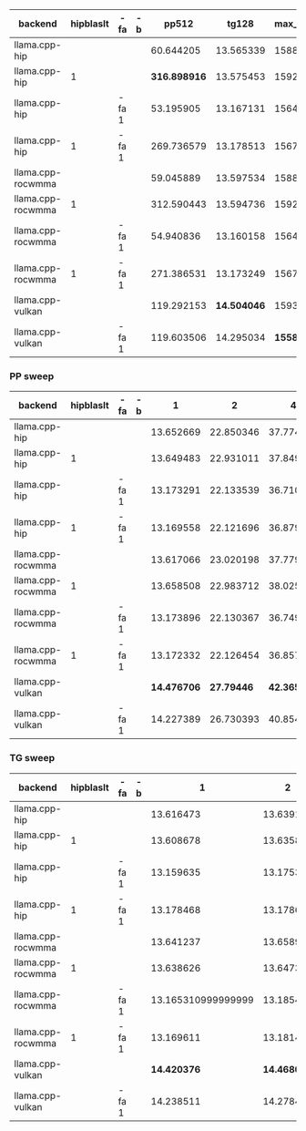 | backend           | hipblaslt   | -fa   | -b   | pp512          | tg128         | max_mem   |
|-------------------|-------------|-------|------|----------------|---------------|-----------|
| llama.cpp-hip     |             |       |      | 60.644205      | 13.565339     | 15889     |
| llama.cpp-hip     | 1           |       |      | **316.898916** | 13.575453     | 15921     |
| llama.cpp-hip     |             | -fa 1 |      | 53.195905      | 13.167131     | 15647     |
| llama.cpp-hip     | 1           | -fa 1 |      | 269.736579     | 13.178513     | 15679     |
| llama.cpp-rocwmma |             |       |      | 59.045889      | 13.597534     | 15889     |
| llama.cpp-rocwmma | 1           |       |      | 312.590443     | 13.594736     | 15921     |
| llama.cpp-rocwmma |             | -fa 1 |      | 54.940836      | 13.160158     | 15647     |
| llama.cpp-rocwmma | 1           | -fa 1 |      | 271.386531     | 13.173249     | 15679     |
| llama.cpp-vulkan  |             |       |      | 119.292153     | **14.504046** | 15936     |
| llama.cpp-vulkan  |             | -fa 1 |      | 119.603506     | 14.295034     | **15582** |


### PP sweep


| backend           | hipblaslt   | -fa   | -b   | 1             | 2            | 4             | 8             | 16             | 32             |       64 | 128            | 256            | 512            | 1024           | 2048           | 4096           | 8192           |
|-------------------|-------------|-------|------|---------------|--------------|---------------|---------------|----------------|----------------|----------|----------------|----------------|----------------|----------------|----------------|----------------|----------------|
| llama.cpp-hip     |             |       |      | 13.652669     | 22.850346    | 37.774869     | **46.911532** | **107.664077** | **153.260307** | nan      | 33.112825      | 48.582966      | 60.644205      | 59.589782      | 49.355229      | 57.19762       | 50.821442      |
| llama.cpp-hip     | 1           |       |      | 13.649483     | 22.931011    | 37.849671     | 37.549393     | 83.83142       | 127.282661     |  88.217  | 157.194594     | **212.747861** | **316.898916** | 303.380685     | **285.286292** | **254.731406** | **209.958664** |
| llama.cpp-hip     |             | -fa 1 |      | 13.173291     | 22.133539    | 36.710268     | 45.19679      | 100.659153     | 140.51383      |  27.6678 | 32.463685      | 48.799339      | 53.195905      | 60.246211      | 50.001188      | 48.201662      | 40.299797      |
| llama.cpp-hip     | 1           | -fa 1 |      | 13.169558     | 22.121696    | 36.879972     | 45.665409     | 100.685895     | 141.750363     |  89.3909 | 154.755955     | 205.105911     | 269.736579     | 244.966815     | 204.951018     | 152.249347     | 97.969096      |
| llama.cpp-rocwmma |             |       |      | 13.617066     | 23.020198    | 37.779071     | 46.564224     | 106.335074     | 152.504879     |  25.9072 | 32.353371      | 53.551962      | 59.045889      | 60.910773      | 57.335331      | 54.097169      | 49.112958      |
| llama.cpp-rocwmma | 1           |       |      | 13.658508     | 22.983712    | 38.025025     | 36.576003     | 80.768221      | 123.443603     |  87.2485 | 155.520488     | 211.774119     | 312.590443     | **305.069108** | 283.479818     | 251.748127     | 205.103784     |
| llama.cpp-rocwmma |             | -fa 1 |      | 13.173896     | 22.130367    | 36.749973     | 45.6638       | 99.789333      | 141.466278     |  26.0566 | 31.033016      | 49.647108      | 54.940836      | 50.892089      | 48.791247      | 43.132209      | 37.462679      |
| llama.cpp-rocwmma | 1           | -fa 1 |      | 13.172332     | 22.126454    | 36.857418     | 45.714517     | 100.501439     | 141.40308      |  90.0066 | 155.410673     | 204.335533     | 271.386531     | 244.932644     | 205.381026     | 149.501437     | 97.617684      |
| llama.cpp-vulkan  |             |       |      | **14.476706** | **27.79446** | **42.365526** | 44.590933     | 50.607834      | 93.544753      | 140.122  | **168.400639** | 162.966046     | 119.292153     | 115.443272     | 113.780851     | 142.029319     | 109.310075     |
| llama.cpp-vulkan  |             | -fa 1 |      | 14.227389     | 26.730393    | 40.854247     | 43.737085     | 50.384907      | 92.236673      | 139.159  | 166.061294     | 161.734289     | 119.603506     | 118.561013     | 115.58462      | 138.321026     | 100.512613     |


### TG sweep


| backend           | hipblaslt   | -fa   | -b   | 1                  | 2             | 4             | 8             | 16            | 32            | 64                 | 128           | 256                | 512           | 1024          | 2048          | 4096          | 8192          |
|-------------------|-------------|-------|------|--------------------|---------------|---------------|---------------|---------------|---------------|--------------------|---------------|--------------------|---------------|---------------|---------------|---------------|---------------|
| llama.cpp-hip     |             |       |      | 13.616473          | 13.63916      | 13.646207     | 13.642512     | 13.626319     | 13.62562      | 13.628676          | 13.565339     | 13.510705          | 13.318049     | 13.023769     | 12.418553     | 11.485775     | 10.034434     |
| llama.cpp-hip     | 1           |       |      | 13.608678          | 13.635859     | 13.632708     | 13.645083     | 13.640592     | 13.650003     | 13.637834999999999 | 13.575453     | 13.52545           | 13.326601     | 13.027624     | 12.418581     | 11.492804     | 10.035445     |
| llama.cpp-hip     |             | -fa 1 |      | 13.159635          | 13.175367     | 13.176407     | 13.161976     | 13.169997     | 13.164099     | 13.168047          | 13.167131     | 13.170201          | 13.167819     | 13.0925       | 12.71116      | 11.992668     | 10.722624     |
| llama.cpp-hip     | 1           | -fa 1 |      | 13.178468          | 13.178682     | 13.191032     | 13.168625     | 13.1697       | 13.166136     | 13.162907          | 13.178513     | 13.173873          | 13.183674     | 13.107444     | 12.718116     | 11.995454     | 10.734519     |
| llama.cpp-rocwmma |             |       |      | 13.641237          | 13.658953     | 13.654453     | 13.635574     | 13.630607     | 13.631524     | 13.632839          | 13.597534     | 13.510096          | 13.33016      | 13.011843     | 12.417936     | 11.47926      | 10.032416     |
| llama.cpp-rocwmma | 1           |       |      | 13.638626          | 13.647311     | 13.641456     | 13.637899     | 13.652959     | 13.642056     | 13.636289          | 13.594736     | 13.524208999999999 | 13.314752     | 13.020406     | 12.429056     | 11.484725     | 10.033583     |
| llama.cpp-rocwmma |             | -fa 1 |      | 13.165310999999999 | 13.185417     | 13.176423     | 13.164602     | 13.172338     | 13.165463     | 13.167191          | 13.160158     | 13.17525           | 13.183622     | 13.106382     | 12.713562     | 11.988869     | 10.714311     |
| llama.cpp-rocwmma | 1           | -fa 1 |      | 13.169611          | 13.181478     | 13.175216     | 13.16347      | 13.15764      | 13.165049     | 13.171191          | 13.173249     | 13.172969          | 13.177693     | 13.100948     | 12.71079      | 11.993232     | 10.705802     |
| llama.cpp-vulkan  |             |       |      | **14.420376**      | **14.468058** | **14.499083** | **14.504226** | **14.482562** | **14.518308** | **14.499511**      | **14.504046** | **14.476514**      | **14.415182** | **14.217358** | 13.72988      | 13.01675      | 11.912339     |
| llama.cpp-vulkan  |             | -fa 1 |      | 14.238511          | 14.278418     | 14.259937     | 14.283069     | 14.289835     | 14.285582     | 14.287382          | 14.295034     | 14.293119          | 14.27643      | 14.176533     | **14.014954** | **13.649633** | **13.036002** |